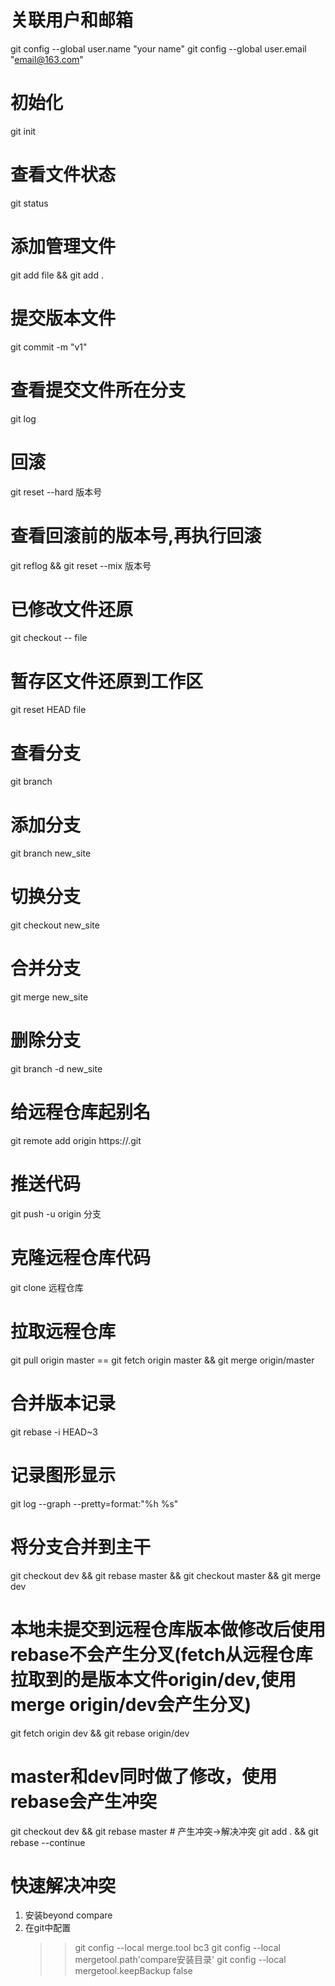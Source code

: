 # 关联用户和邮箱
git config --global user.name "your name"
git config --global user.email "email@163.com"

# 初始化
git init

# 查看文件状态
git status

# 添加管理文件
git add file && git add . 

# 提交版本文件
git commit -m "v1"

# 查看提交文件所在分支
git log

# 回滚
git reset --hard 版本号

# 查看回滚前的版本号,再执行回滚
git reflog && git reset --mix 版本号

# 已修改文件还原
git checkout -- file

# 暂存区文件还原到工作区
git reset HEAD file

# 查看分支
git branch 

# 添加分支
git branch new_site

# 切换分支
git checkout new_site

# 合并分支
git merge new_site

# 删除分支
git branch -d new_site

# 给远程仓库起别名
git remote add origin https://.git

# 推送代码
git push -u origin 分支

# 克隆远程仓库代码
git clone 远程仓库

# 拉取远程仓库
git pull origin master == git fetch origin master && git merge origin/master

# 合并版本记录
git rebase -i HEAD~3

# 记录图形显示
git log --graph --pretty=format:"%h %s"

# 将分支合并到主干
git checkout dev && git rebase master && git checkout master && git merge dev

# 本地未提交到远程仓库版本做修改后使用rebase不会产生分叉(fetch从远程仓库拉取到的是版本文件origin/dev,使用merge origin/dev会产生分叉)
git fetch origin dev && git rebase origin/dev

# master和dev同时做了修改，使用rebase会产生冲突
git checkout dev && git rebase master # 产生冲突->解决冲突 
git add . && git rebase --continue

# 快速解决冲突
1. 安装beyond compare
2. 在git中配置
    >> git config --local merge.tool bc3
    >> git config --local mergetool.path'compare安装目录'
    >> git config --local mergetool.keepBackup false
